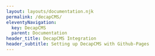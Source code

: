 ```yaml
---
layout: layouts/documentation.njk
permalink: /decapCMS/
eleventyNavigation:
  key: DecapCMS
  parent: Documentation
header_title: DecapCMS Integration
header_subtitle: Setting up DecapCMS with Github-Pages
---
```

